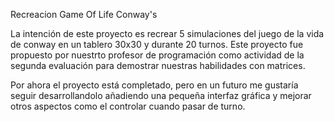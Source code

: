 Recreacion Game Of Life Conway's

La intención de este proyecto es recrear 5 simulaciones del juego de la vida de conway en un tablero 30x30
y durante 20 turnos. Este proyecto fue propuesto por nuestrto profesor de programación como actividad de la 
segunda evaluación para demostrar nuestras habilidades con matrices.

Por ahora el proyecto está completado, pero en un futuro me gustaría seguir desarrollandolo añadiendo una 
pequeña interfaz gráfica y mejorar otros aspectos como el controlar cuando pasar de turno.
